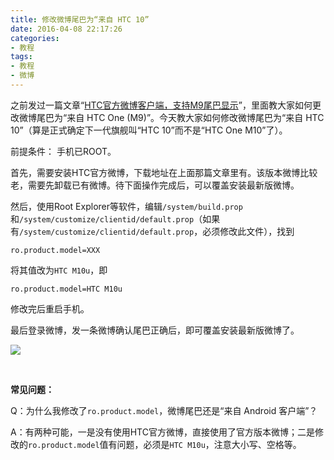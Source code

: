 ```yaml
---
title: 修改微博尾巴为“来自 HTC 10”
date: 2016-04-08 22:17:26
categories:
- 教程
tags:
- 教程
- 微博
---
```


之前发过一篇文章“[HTC官方微博客户端，支持M9尾巴显示](http://ntflc.com/2015/06/15/HTC-Weibo-App/)”，里面教大家如何更改微博尾巴为“来自 HTC One (M9)”。今天教大家如何修改微博尾巴为“来自 HTC 10”（算是正式确定下一代旗舰叫“HTC 10”而不是“HTC One M10”了）。

前提条件：
手机已ROOT。

<!-- more -->

首先，需要安装HTC官方微博，下载地址在上面那篇文章里有。该版本微博比较老，需要先卸载已有微博。待下面操作完成后，可以覆盖安装最新版微博。

然后，使用Root Explorer等软件，编辑`/system/build.prop`和`/system/customize/clientid/default.prop`（如果有`/system/customize/clientid/default.prop`，必须修改此文件），找到

```
ro.product.model=XXX
```

将其值改为`HTC M10u`，即

```
ro.product.model=HTC M10u
```

修改完后重启手机。

最后登录微博，发一条微博确认尾巴正确后，即可覆盖安装最新版微博了。

![](http://ww4.sinaimg.cn/large/68e1aca9jw1f2po6hskooj20u01hcn0w.jpg)

<br>

**常见问题：**

Q：为什么我修改了`ro.product.model`，微博尾巴还是“来自 Android 客户端”？

A：有两种可能，一是没有使用HTC官方微博，直接使用了官方版本微博；二是修改的`ro.product.model`值有问题，必须是`HTC M10u`，注意大小写、空格等。
